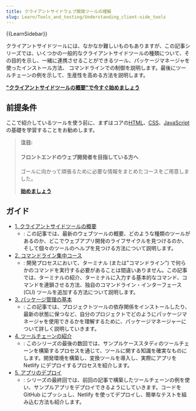```yaml
---
title: クライアントサイドウェブ開発ツールの理解
slug: Learn/Tools_and_testing/Understanding_client-side_tools
---
```


{{LearnSidebar}}

クライアントサイドツールには、なかなか難しいものもありますが、この記事シリーズでは、いくつかの一般的なクライアントサイドツールの種類について、その目的を示し、一緒に連携させることができるツール、パッケージマネージャを使ったインストール方法、
コマンドラインでの制御を説明します。最後にツールチェーンの例を示して、生産性を高める方法を説明します。

**["クライアントサイドツールの概要"で今すぐ始めましょう](/ja/docs/Learn/Tools_and_testing/Understanding_client-side_tools/Overview)**

## 前提条件

ここで紹介しているツールを使う前に、まずはコアの[HTML](/ja/docs/Learn/HTML)、[CSS](/ja/docs/Learn/CSS)、[JavaScript](/ja/docs/Learn/JavaScript)の基礎を学習することをお勧めします。

> **注目:**
>
> #### フロントエンドのウェブ開発者を目指している方へ
> ゴールに向かって頑張るために必要な情報をまとめたコースをご用意しました。
>
> [**始めましょう**](/ja/docs/Learn/Front-end_web_developer)

## ガイド

- [1. クライアントサイドツールの概要](/ja/docs/Learn/Tools_and_testing/Understanding_client-side_tools/Overview)
  - : この記事では、最新のウェブツールの概要、どのような種類のツールがあるのか、どこでウェブアプリ開発のライフサイクルを見つけるのか、そして個々のツールのヘルプを見つける方法について説明します。
- [2. コマンドライン集中コース](/ja/docs/Learn/Tools_and_testing/Understanding_client-side_tools/Command_line)
  - : 開発プロセスにおいて、ターミナル (または"コマンドライン") で何らかのコマンドを実行する必要があることは間違いありません。この記事では、ターミナルの紹介、ターミナルに入力する基本的なコマンド、コマンドを連鎖させる方法、独自のコマンドライン・インターフェース (CLI) ツールを追加する方法について説明します。
- [3. パッケージ管理の基本](/ja/docs/Learn/Tools_and_testing/Understanding_client-side_tools/Package_management)
  - : この記事では、プロジェクトツールの依存関係をインストールしたり、最新の状態に保つなど、自分のプロジェクトでどのようにパッケージマネージャを使用できるかを理解するために、パッケージマネージャーについて詳しく説明していきます。
- [4. ツールチェーンの紹介](/ja/docs/Learn/Tools_and_testing/Understanding_client-side_tools/Introducing_complete_toolchain)
  - : このシリーズの最後の数回では、サンプルケーススタディのツールチェーンを構築するプロセスを通じて、ツールに関する知識を確実なものにします。開発環境を構築し、変換ツールを導入し、実際にアプリを Netlify にデプロイするプロセスを紹介します。
- [5. アプリのデプロイ](/ja/docs/Learn/Tools_and_testing/Understanding_client-side_tools/Deployment)
  - : シリーズの最終回では、前回の記事で構築したツールチェーンの例を使い、サンプルアプリをデプロイできるようにしていきます。コードを GitHub にプッシュし、Netlify を使ってデプロイし、簡単なテストを組み込む方法も紹介します。
